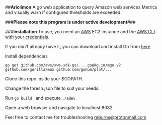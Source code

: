 ##**Ariolimon**
A go web application to query Amazon web services Metrics and visually warn if configured thresholds are exceeded.

###**Please note this program is under active development**###

###**Installation**
To use, you need an [AWS](https://aws.amazon.com/) EC2 instance and the [AWS CLI](http://docs.aws.amazon.com/cli/latest/userguide/installing.html) with your [credentials](http://docs.aws.amazon.com/cli/latest/userguide/cli-chap-getting-started.html).

If you don't already have it, you can download and install Go from [here](https://golang.org/dl/).

Install dependencies

```go get github.com/aws/aws-sdk-go/... gopkg.in/mgo.v2 github.com/gorilla/mux github.com/gonum/plot/...```

Clone this repo inside your $GOPATH.

Change the thresh.json file to suit your needs.

Run ```go build ``` and execute ```./adev```

Open a web browser and navigate to localhost:8082

Feel free to contact me for troubleshooting reburns@protonmail.com
